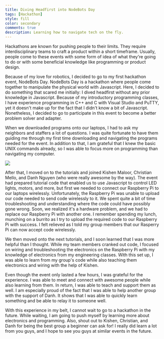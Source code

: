 ```yaml
---
title: Diving Headfirst into NodeBots Day
tags: [Hackathon]
style: fill
color: secondary
comments: true
description: Learning how to navigate tech on the fly.
---
```


Hackathons are known for pushing people to their limits. They require interdisciplinary teams to craft a product within a short timeframe. Usually, people come to these events with some form of idea of what they're going to do or with some beneficial knowledge like programming or product design.   

Because of my love for robotics, I decided to go to my first hackathon event, NodeBots Day. NodeBots Day is a hackathon where people come together to manipulate the physical world with Javascript. Here, I decided to do something that scared me initially: I dived headfirst without any prior knowledge in Javascript.  Because of my introductory programming classes, I have experience programming in C++ and C with Visual Studio and PuTTY, yet it doesn't make up for the fact that I didn't know a bit of Javascript. Nonetheless, I decided to go to participate in this event to become a better problem solver and adapter.  

When we downloaded programs onto our laptops, I had to ask my neighbors and staffers a lot of questions. I was quite fortunate to have them guiding me through my first time downloading and navigating the programs needed for the event. In addition to that, I am grateful that I knew the basic UNIX commands already, so I was able to focus more on programming than navigating my computer.  

![](https://i.imgur.com/GwXpIS0.png)

After that, I moved on to the tutorials and joined Kishen Maloor, Christian Mello, and Danh Nguyen (who were really awesome by the way). The event had prepared tutorial code that enabled us to use Javascript to control LED lights, motors, and more, but first we needed to connect our Raspberry Pi to our laptops wirelessly. Unfortunately, the Raspberry Pi was unable to upload our code needed to send code wirelessly to it. We spent quite a bit of time troubleshooting and understanding where the code could have possibly gone wrong. Soon, we realized it's a hardware problem, and we had to replace our Raspberry Pi with another one. I remember spending my lunch, munching on a burrito as I try to upload the required code to our Raspberry Pi with success. I felt relieved as I told my group members that our Rasperry Pi can now accept code wirelessly.  

We then moved onto the next tutorials, and I soon learned that I was more helpful than I thought. While my team members cranked out code, I focused on wiring and troubleshooting the electronics on the Raspberry Pi with my knowledge of electronics from my engineering classes. With this set up, I was able to learn from my group's code while also teaching them electronics and wiring with the help of Kishen.  

Even though the event only lasted a few hours, I was grateful for the experience. I was able to meet and connect with awesome people while also learning from them. In return, I was able to teach and support them as well. I am especially proud of the fact that I was able to help another group with the support of Danh. It shows that I was able to quickly learn something and be able to relay it to someone well.

With this experience in my belt, I cannot wait to go to a hackathon in the future. While waiting, I am going to push myself by learning more about electronics and programming. Also, shout out to Kishen, Christian, and Danh for being the best group a beginner can ask for! I really did learn a lot from you guys, and I hope to see you guys at similar events in the future.
